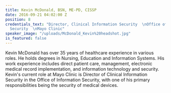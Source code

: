 ```yaml
---
title: Kevin McDonald, BSN, ME-PD, CISSP
date: 2016-09-21 04:02:00 Z
position: 8
credentials_text: "Director, Clinical Information Security  \nOffice of Information
  Security  \nMayo Clinic"
speaker_image: "/uploads/McDonald_Kevin%20headshot.jpg"
is_featured: false
---
```


Kevin McDonald has over 35 years of healthcare experience in various roles. He holds degrees in Nursing, Education and Information Systems. His work experience includes direct patient care, management, electronic medical record implementation, and information technology and security.  Kevin's current role at Mayo Clinic is Director of Clinical Information Security in the Office of Information Security, with one of his primary responsibilities being the security of medical devices.
